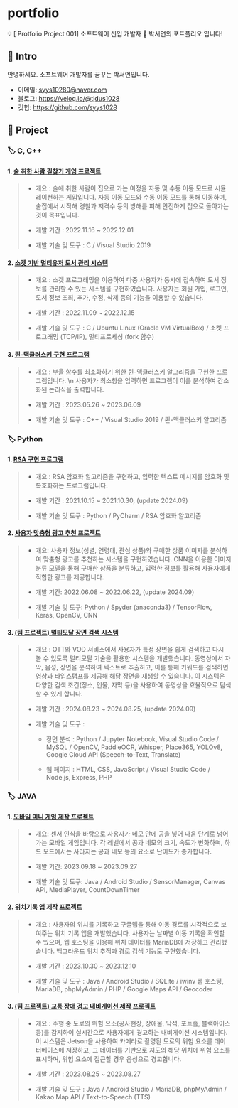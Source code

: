 # portfolio
💡 [ Protfolio Project 001] 소프트웨어 신입 개발자 🌱 박서연의 포트폴리오 입니다!
  
  
## 📌 Intro
안녕하세요. 소프트웨어 개발자를 꿈꾸는 박서연입니다.
- 이메일: syys10280@naver.com
- 블로그: https://velog.io/@tjdus1028
- 깃헙: https://github.com/syys1028
  
  
## 📌 Project
###  🏷 C, C++
#### 1. [술 취한 사람 길찾기 게임 프로젝트](https://github.com/syys1028/Drunk-Man-Game)
>* 개요 : 술에 취한 사람이 집으로 가는 여정을 자동 및 수동 이동 모드로 시뮬레이션하는 게임입니다. 자동 이동 모드와 수동 이동 모드를 통해 이동하며, 술집에서 시작해 경찰과 저격수 등의 방해를 피해 안전하게 집으로 돌아가는 것이 목표입니다.
>
>* 개발 기간 : 2022.11.16 ~ 2022.12.01
>
>* 개발 기술 및 도구 : C / Visual Studio 2019

#### 2. [소켓 기반 멀티유저 도서 관리 시스템](https://github.com/syys1028/Socket-based-Multi-User-Book-Management)
>* 개요 : 소켓 프로그래밍을 이용하여 다중 사용자가 동시에 접속하여 도서 정보를 관리할 수 있는 시스템을 구현하였습니다. 사용자는 회원 가입, 로그인, 도서 정보 조회, 추가, 수정, 삭제 등의 기능을 이용할 수 있습니다.
>
>* 개발 기간 : 2022.11.09 ~ 2022.12.15
>
>* 개발 기술 및 도구 : C / Ubuntu Linux (Oracle VM VirtualBox) / 소켓 프로그래밍 (TCP/IP), 멀티프로세싱 (fork 함수)

#### 3. [퀸-맥클러스키 구현 프로그램](https://github.com/syys1028/Quine-McCluskey)
>* 개요 : 부울 함수를 최소화하기 위한 퀸-맥클러스키 알고리즘을 구현한 프로그램입니다. \n 사용자가 최소항을 입력하면 프로그램이 이를 분석하여 간소화된 논리식을 출력합니다.
>
>* 개발 기간 : 2023.05.26 ~ 2023.06.09
>
>* 개발 기술 및 도구 : C++ / Visual Studio 2019 / 퀸-맥클러스키 알고리즘
  
  
###  🏷 Python
#### 1. [RSA 구현 프로그램](https://github.com/syys1028/RSA-project)
>* 개요 : RSA 암호화 알고리즘을 구현하고, 입력한 텍스트 메시지를 암호화 및 복호화하는 프로그램입니다.
>
>* 개발 기간 : 2021.10.15 ~ 2021.10.30, (update 2024.09)
>
>* 개발 기술 및 도구 : Python / PyCharm / RSA 암호화 알고리즘
   
#### 2. [사용자 맞춤형 광고 추천 프로젝트](https://github.com/syys1028/Ad-Recommand-Project)
>* 개요: 사용자 정보(성별, 연령대, 관심 상품)와 구매한 상품 이미지를 분석하여 맞춤형 광고를 추천하는 시스템을 구현하였습니다. CNN을 이용한 이미지 분류 모델을 통해 구매한 상품을 분류하고, 입력한 정보를 활용해 사용자에게 적합한 광고를 제공합니다.
>
>* 개발 기간: 2022.06.08 ~ 2022.06.22, (update 2024.09)
>
>* 개발 기술 및 도구: Python / Spyder (anaconda3) / TensorFlow, Keras, OpenCV, CNN

#### 3. [(팀 프로젝트) 멀티모달 장면 검색 시스템](https://github.com/syys1028/2024-Multimodal-Scenes-Search)
>* 개요 : OTT와 VOD 서비스에서 사용자가 특정 장면을 쉽게 검색하고 다시 볼 수 있도록 멀티모달 기술을 활용한 시스템을 개발했습니다. 동영상에서 자막, 음성, 장면을 분석하여 텍스트로 추출하고, 이를 통해 키워드를 검색하면 영상과 타임스탬프를 제공해 해당 장면을 재생할 수 있습니다. 이 시스템은 다양한 검색 조건(장소, 인물, 자막 등)을 사용하여 동영상을 효율적으로 탐색할 수 있게 합니다.
>
>* 개발 기간 : 2024.08.23 ~ 2024.08.25, (update 2024.09)
>
>* 개발 기술 및 도구 :
>
>    - 장면 분석 : Python / Jupyter Notebook, Visual Studio Code / MySQL / OpenCV, PaddleOCR, Whisper, Place365, YOLOv8, Google Cloud API (Speech-to-Text, Translate)
>
>    - 웹 페이지 : HTML, CSS, JavaScript / Visual Studio Code / Node.js, Express, PHP
  
  
###  🏷 JAVA
#### 1. [모바일 미니 게임 제작 프로젝트](https://github.com/syys1028/Android-Mini-Game)
>* 개요: 센서 인식을 바탕으로 사용자가 네모 안에 공을 넣어 다음 단계로 넘어가는 모바일 게임입니다. 각 레벨에서 공과 네모의 크기, 속도가 변화하며, 하드 모드에서는 사라지는 공과 네모 등의 요소로 난이도가 증가합니다.
>
>* 개발 기간: 2023.09.18 ~ 2023.09.27
>
>* 개발 기술 및 도구: Java / Android Studio / SensorManager, Canvas API, MediaPlayer, CountDownTimer

#### 2. [위치기록 앱 제작 프로젝트](https://github.com/syys1028/Location-Recording-App)
>* 개요 : 사용자의 위치를 기록하고 구글맵을 통해 이동 경로를 시각적으로 보여주는 위치 기록 앱을 개발했습니다. 사용자는 날짜별 이동 기록을 확인할 수 있으며, 웹 호스팅을 이용해 위치 데이터를 MariaDB에 저장하고 관리했습니다. 백그라운드 위치 추적과 경로 검색 기능도 구현했습니다.
>
>* 개발 기간 : 2023.10.30 ~ 2023.12.10
>
>* 개발 기술 및 도구 : Java / Android Studio / SQLite / iwinv 웹 호스팅, MariaDB, phpMyAdmin / PHP / Google Maps API / Geocoder
>

#### 3. [(팀 프로젝트) 교통 장애 경고 내비게이션 제작 프로젝트](https://github.com/syys1028/2023-Traffic-Warning-Navigation)
>* 개요 : 주행 중 도로의 위험 요소(공사현장, 장애물, 낙석, 포트홀, 블랙아이스 등)를 감지하여 실시간으로 사용자에게 경고하는 내비게이션 시스템입니다. 이 시스템은 Jetson을 사용하여 카메라로 촬영된 도로의 위험 요소를 데이터베이스에 저장하고, 그 데이터를 기반으로 지도의 해당 위치에 위험 요소를 표시하며, 위험 요소에 접근할 경우 음성으로 경고합니다.
>
>* 개발 기간 : 2023.08.25 ~ 2023.08.27
>
>* 개발 기술 및 도구 : Java / Android Studio / MariaDB, phpMyAdmin / Kakao Map API / Text-to-Speech (TTS) 
>
